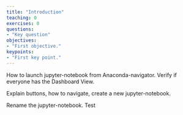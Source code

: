 ```yaml
---
title: "Introduction"
teaching: 0
exercises: 0
questions:
- "Key question"
objectives:
- "First objective."
keypoints:
- "First key point."
---
```


How to launch jupyter-notebook from Anaconda-navigator.
Verify if everyone has the Dashboard View.

Explain buttons, how to navigate, create a new jupyter-notebook.

Rename the jupyter-notebook. 
Test 
